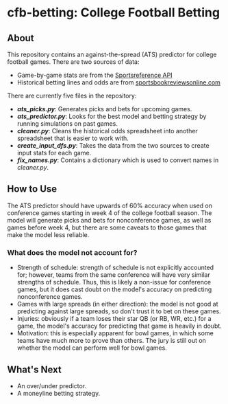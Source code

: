 # cfb-betting: College Football Betting

## About

This repository contains an against-the-spread (ATS) predictor for college football games. There are two sources of data:
- Game-by-game stats are from the [Sportsreference API](https://sportsreference.readthedocs.io/en/stable/)
- Historical betting lines and odds are from 
[sportsbookreviewsonline.com](https://www.sportsbookreviewsonline.com/scoresoddsarchives/ncaafootball/ncaafootballoddsarchives.htm)

There are currently five files in the repository:
- ***ats_picks.py***: Generates picks and bets for upcoming games.
- ***ats_predictor.py***: Looks for the best model and betting strategy by running simulations on past games.
- ***cleaner.py***: Cleans the historical odds spreadsheet into another spreadsheet that is easier to work with.
- ***create_input_dfs.py***: Takes the data from the two sources to create input stats for each game.
- ***fix_names.py***: Contains a dictionary which is used to convert names in *cleaner.py*.

## How to Use

The ATS predictor should have upwards of 60% accuracy when used on conference games starting in week 4 of the college football season. 
The model will generate picks and bets for nonconference games, as well as games before week 4, but there are some caveats to those 
games that make the model less reliable.

### What does the model not account for?

- Strength of schedule: strength of schedule is not explicitly accounted for; however, teams from the same conference will have very
similar strengths of schedule. Thus, this is likely a non-issue for conference games, but it does cast doubt on the model's accuracy on
predicting nonconference games.
- Games with large spreads (in either direction): the model is not good at predicting against large spreads, so don't trust it to bet on
these games.
- Injuries: obviously if a team loses their star QB (or RB, WR, etc.) for a game, the model's accuracy for predicting that game is heavily
in doubt.
- Motivation: this is especially apparent for bowl games, in which some teams have much more to prove than others. The jury is still out 
on whether the model can perform well for bowl games.

## What's Next

- An over/under predictor.
- A moneyline betting strategy.
